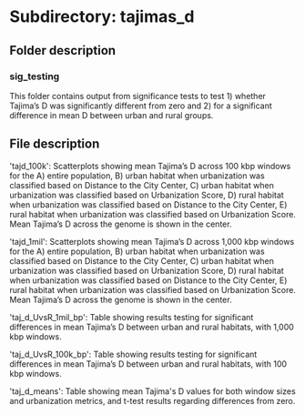 # Subdirectory: tajimas_d

## Folder description

### sig_testing

This folder contains output from significance tests to test 1) whether Tajima’s D was significantly different from zero and 2) for a significant difference in mean D between urban and rural groups.

## File description

'tajd_100k': Scatterplots showing mean Tajima’s D across 100 kbp windows for the A) entire population, B) urban habitat when urbanization was classified based on Distance to the City Center, C) urban habitat when urbanization was classified based on Urbanization Score, D) rural habitat when urbanization was classified based on Distance to the City Center, E) rural habitat when urbanization was classified based on Urbanization Score. Mean Tajima’s D across the genome is shown in the center.

'tajd_1mil':  Scatterplots showing mean Tajima’s D across 1,000 kbp windows for the A) entire population, B) urban habitat when urbanization was classified based on Distance to the City Center, C) urban habitat when urbanization was classified based on Urbanization Score, D) rural habitat when urbanization was classified based on Distance to the City Center, E) rural habitat when urbanization was classified based on Urbanization Score. Mean Tajima’s D across the genome is shown in the center.

'taj_d_UvsR_1mil_bp': Table showing results testing for significant differences in mean Tajima’s D between urban and rural habitats, with 1,000 kbp windows.

'taj_d_UvsR_100k_bp': Table showing results testing for significant differences in mean Tajima’s D between urban and rural habitats, with 100 kbp windows.

'taj_d_means': Table showing mean Tajima's D values for both window sizes and urbanization metrics, and t-test results regarding differences from zero.